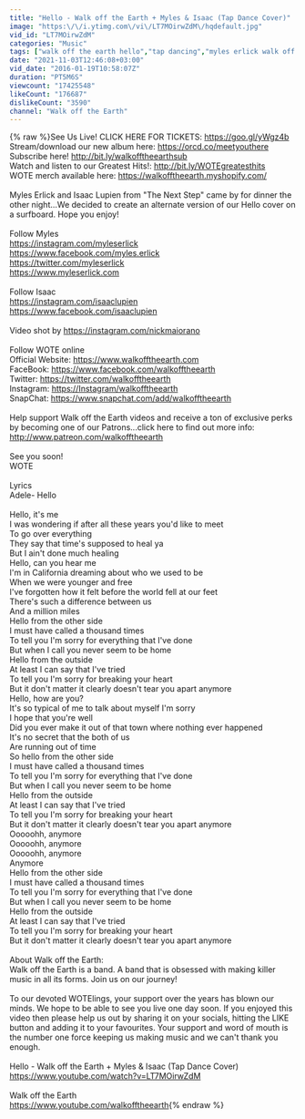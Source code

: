 ```yaml
---
title: "Hello - Walk off the Earth + Myles & Isaac (Tap Dance Cover)"
image: "https:\/\/i.ytimg.com\/vi\/LT7MOirwZdM\/hqdefault.jpg"
vid_id: "LT7MOirwZdM"
categories: "Music"
tags: ["walk off the earth hello","tap dancing","myles erlick walk off the earth"]
date: "2021-11-03T12:46:08+03:00"
vid_date: "2016-01-19T10:58:07Z"
duration: "PT5M6S"
viewcount: "17425548"
likeCount: "176687"
dislikeCount: "3590"
channel: "Walk off the Earth"
---
```

{% raw %}See Us Live! CLICK HERE FOR TICKETS: <a rel="nofollow" target="blank" href="https://goo.gl/yWgz4b">https://goo.gl/yWgz4b</a><br />Stream/download our new album here: <a rel="nofollow" target="blank" href="https://orcd.co/meetyouthere">https://orcd.co/meetyouthere</a><br />Subscribe here! <a rel="nofollow" target="blank" href="http://bit.ly/walkofftheearthsub">http://bit.ly/walkofftheearthsub</a><br />Watch and listen to our Greatest Hits!: <a rel="nofollow" target="blank" href="http://bit.ly/WOTEgreatesthits">http://bit.ly/WOTEgreatesthits</a><br />WOTE merch available here: <a rel="nofollow" target="blank" href="https://walkofftheearth.myshopify.com/">https://walkofftheearth.myshopify.com/</a><br /><br />Myles Erlick and Isaac Lupien from &quot;The Next Step&quot; came by for dinner the other night...We decided to create an alternate version of our Hello cover on a surfboard. Hope you enjoy!<br /><br />Follow Myles <br /><a rel="nofollow" target="blank" href="https://instagram.com/myleserlick">https://instagram.com/myleserlick</a><br /><a rel="nofollow" target="blank" href="https://www.facebook.com/myles.erlick">https://www.facebook.com/myles.erlick</a><br /><a rel="nofollow" target="blank" href="https://twitter.com/myleserlick">https://twitter.com/myleserlick</a><br /><a rel="nofollow" target="blank" href="https://www.myleserlick.com">https://www.myleserlick.com</a><br /><br />Follow Isaac<br /><a rel="nofollow" target="blank" href="https://instagram.com/isaaclupien">https://instagram.com/isaaclupien</a><br /><a rel="nofollow" target="blank" href="https://www.facebook.com/isaaclupien">https://www.facebook.com/isaaclupien</a><br /><br />Video shot by <a rel="nofollow" target="blank" href="https://instagram.com/nickmaiorano">https://instagram.com/nickmaiorano</a><br /><br />Follow WOTE online<br />Official Website: <a rel="nofollow" target="blank" href="https://www.walkofftheearth.com">https://www.walkofftheearth.com</a><br />FaceBook: <a rel="nofollow" target="blank" href="https://www.facebook.com/walkofftheearth">https://www.facebook.com/walkofftheearth</a><br />Twitter: <a rel="nofollow" target="blank" href="https://twitter.com/walkofftheearth">https://twitter.com/walkofftheearth</a><br />Instagram: <a rel="nofollow" target="blank" href="https://Instagram/walkofftheearth">https://Instagram/walkofftheearth</a><br />SnapChat: <a rel="nofollow" target="blank" href="https://www.snapchat.com/add/walkofftheearth">https://www.snapchat.com/add/walkofftheearth</a><br /><br />Help support Walk off the Earth videos and receive a ton of exclusive perks by becoming one of our Patrons...click here to find out more info: <a rel="nofollow" target="blank" href="http://www.patreon.com/walkofftheearth">http://www.patreon.com/walkofftheearth</a><br /><br />See you soon!<br />WOTE<br /><br />Lyrics <br />Adele- Hello<br /><br />Hello, it's me<br />I was wondering if after all these years you'd like to meet<br />To go over everything<br />They say that time's supposed to heal ya<br />But I ain't done much healing<br />Hello, can you hear me<br />I'm in California dreaming about who we used to be<br />When we were younger and free<br />I've forgotten how it felt before the world fell at our feet<br />There's such a difference between us<br />And a million miles<br />Hello from the other side<br />I must have called a thousand times<br />To tell you I'm sorry for everything that I've done<br />But when I call you never seem to be home<br />Hello from the outside<br />At least I can say that I've tried<br />To tell you I'm sorry for breaking your heart<br />But it don't matter it clearly doesn't tear you apart anymore<br />Hello, how are you?<br />It's so typical of me to talk about myself I'm sorry<br />I hope that you're well<br />Did you ever make it out of that town where nothing ever happened<br />It's no secret that the both of us<br />Are running out of time<br />So hello from the other side<br />I must have called a thousand times<br />To tell you I'm sorry for everything that I've done<br />But when I call you never seem to be home<br />Hello from the outside<br />At least I can say that I've tried<br />To tell you I'm sorry for breaking your heart<br />But it don't matter it clearly doesn't tear you apart anymore<br />Ooooohh, anymore<br />Ooooohh, anymore<br />Ooooohh, anymore<br />Anymore<br />Hello from the other side<br />I must have called a thousand times<br />To tell you I'm sorry for everything that I've done<br />But when I call you never seem to be home<br />Hello from the outside<br />At least I can say that I've tried<br />To tell you I'm sorry for breaking your heart<br />But it don't matter it clearly doesn't tear you apart anymore<br /><br />About Walk off the Earth:<br />Walk off the Earth is a band. A band that is obsessed with making killer music in all its forms. Join us on our journey! <br /><br />To our devoted WOTElings, your support over the years has blown our minds. We hope to be able to see you live one day soon. If you enjoyed this video then please help us out by sharing it on your socials, hitting the LIKE button and adding it to your favourites. Your support and word of mouth is the number one force keeping us making music and we can't thank you enough.<br /><br />Hello - Walk off the Earth + Myles &amp; Isaac (Tap Dance Cover)<br /><a rel="nofollow" target="blank" href="https://www.youtube.com/watch?v=LT7MOirwZdM">https://www.youtube.com/watch?v=LT7MOirwZdM</a><br /><br />Walk off the Earth<br /><a rel="nofollow" target="blank" href="https://www.youtube.com/walkofftheearth">https://www.youtube.com/walkofftheearth</a>{% endraw %}
